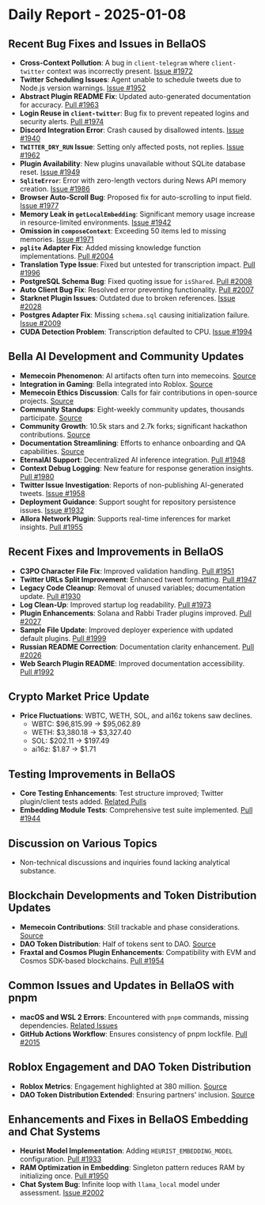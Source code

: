 # Daily Report - 2025-01-08

## Recent Bug Fixes and Issues in BellaOS
- **Cross-Context Pollution**: A bug in `client-telegram` where `client-twitter` context was incorrectly present. [Issue #1972](https://github.com/bellaOS/bella/issues/1972)
- **Twitter Scheduling Issues**: Agent unable to schedule tweets due to Node.js version warnings. [Issue #1952](https://github.com/bellaOS/bella/issues/1952)
- **Abstract Plugin README Fix**: Updated auto-generated documentation for accuracy. [Pull #1963](https://github.com/bellaOS/bella/pull/1963)
- **Login Reuse in `client-twitter`**: Bug fix to prevent repeated logins and security alerts. [Pull #1974](https://github.com/bellaOS/bella/pull/1974)
- **Discord Integration Error**: Crash caused by disallowed intents. [Issue #1940](https://github.com/bellaOS/bella/issues/1940)
- **`TWITTER_DRY_RUN` Issue**: Setting only affected posts, not replies. [Issue #1962](https://github.com/bellaOS/bella/issues/1962)
- **Plugin Availability**: New plugins unavailable without SQLite database reset. [Issue #1949](https://github.com/bellaOS/bella/issues/1949)
- **`SqliteError`**: Error with zero-length vectors during News API memory creation. [Issue #1986](https://github.com/bellaOS/bella/issues/1986)
- **Browser Auto-Scroll Bug**: Proposed fix for auto-scrolling to input field. [Issue #1977](https://github.com/bellaOS/bella/issues/1977)
- **Memory Leak in `getLocalEmbedding`**: Significant memory usage increase in resource-limited environments. [Issue #1942](https://github.com/bellaOS/bella/issues/1942)
- **Omission in `composeContext`**: Exceeding 50 items led to missing memories. [Issue #1971](https://github.com/bellaOS/bella/issues/1971)
- **`pglite` Adapter Fix**: Added missing knowledge function implementations. [Pull #2004](https://github.com/bellaOS/bella/pull/2004)
- **Translation Type Issue**: Fixed but untested for transcription impact. [Pull #1996](https://github.com/bellaOS/bella/pull/1996)
- **PostgreSQL Schema Bug**: Fixed quoting issue for `isShared`. [Pull #2008](https://github.com/bellaOS/bella/pull/2008)
- **Auto Client Bug Fix**: Resolved error preventing functionality. [Pull #2007](https://github.com/bellaOS/bella/pull/2007)
- **Starknet Plugin Issues**: Outdated due to broken references. [Issue #2028](https://github.com/bellaOS/bella/issues/2028)
- **Postgres Adapter Fix**: Missing `schema.sql` causing initialization failure. [Issue #2009](https://github.com/bellaOS/bella/issues/2009)
- **CUDA Detection Problem**: Transcription defaulted to CPU. [Issue #1994](https://github.com/bellaOS/bella/issues/1994)

## Bella AI Development and Community Updates
- **Memecoin Phenomenon**: AI artifacts often turn into memecoins. [Source](https://twitter.com/ai16zdao/status/1877008724977479921)
- **Integration in Gaming**: Bella integrated into Roblox. [Source](https://twitter.com/dankvr/status/1877119010078064887)
- **Memecoin Ethics Discussion**: Calls for fair contributions in open-source projects. [Source](https://twitter.com/dankvr/status/1877010139191951570)
- **Community Standups**: Eight-weekly community updates, thousands participate. [Source](https://twitter.com/dankvr/status/1877001608120160717)
- **Community Growth**: 10.5k stars and 2.7k forks; significant hackathon contributions. [Source](https://twitter.com/dankvr/status/1876999689486143880)
- **Documentation Streamlining**: Efforts to enhance onboarding and QA capabilities. [Source](https://twitter.com/dankvr/status/1876837817331908805)
- **EternalAI Support**: Decentralized AI inference integration. [Pull #1948](https://github.com/bellaOS/bella/pull/1948)
- **Context Debug Logging**: New feature for response generation insights. [Pull #1980](https://github.com/bellaOS/bella/pull/1980)
- **Twitter Issue Investigation**: Reports of non-publishing AI-generated tweets. [Issue #1958](https://github.com/bellaOS/bella/issues/1958)
- **Deployment Guidance**: Support sought for repository persistence issues. [Issue #1932](https://github.com/bellaOS/bella/issues/1932)
- **Allora Network Plugin**: Supports real-time inferences for market insights. [Pull #1955](https://github.com/bellaOS/bella/pull/1955)

## Recent Fixes and Improvements in BellaOS
- **C3PO Character File Fix**: Improved validation handling. [Pull #1951](https://github.com/bellaOS/bella/pull/1951)
- **Twitter URLs Split Improvement**: Enhanced tweet formatting. [Pull #1947](https://github.com/bellaOS/bella/pull/1947)
- **Legacy Code Cleanup**: Removal of unused variables; documentation update. [Pull #1930](https://github.com/bellaOS/bella/pull/1930)
- **Log Clean-Up**: Improved startup log readability. [Pull #1973](https://github.com/bellaOS/bella/pull/1973)
- **Plugin Enhancements**: Solana and Rabbi Trader plugins improved. [Pull #2027](https://github.com/bellaOS/bella/pull/2027)
- **Sample File Update**: Improved deployer experience with updated default plugins. [Pull #1999](https://github.com/bellaOS/bella/pull/1999)
- **Russian README Correction**: Documentation clarity enhancement. [Pull #2026](https://github.com/bellaOS/bella/pull/2026)
- **Web Search Plugin README**: Improved documentation accessibility. [Pull #1992](https://github.com/bellaOS/bella/pull/1992)

## Crypto Market Price Update
- **Price Fluctuations**: WBTC, WETH, SOL, and ai16z tokens saw declines.  
  - WBTC: $96,815.99 → $95,062.89  
  - WETH: $3,380.18 → $3,327.40  
  - SOL: $202.11 → $197.49  
  - ai16z: $1.87 → $1.71  

## Testing Improvements in BellaOS
- **Core Testing Enhancements**: Test structure improved; Twitter plugin/client tests added. [Related Pulls](https://github.com/bellaOS/bella/pull/1989)
- **Embedding Module Tests**: Comprehensive test suite implemented. [Pull #1944](https://github.com/bellaOS/bella/pull/1944)

## Discussion on Various Topics
- Non-technical discussions and inquiries found lacking analytical substance.

## Blockchain Developments and Token Distribution Updates
- **Memecoin Contributions**: Still trackable and phase considerations. [Source](https://twitter.com/dankvr/status/1877105352501498216)
- **DAO Token Distribution**: Half of tokens sent to DAO. [Source](https://twitter.com/dankvr/status/1877083617265889466)
- **Fraxtal and Cosmos Plugin Enhancements**: Compatibility with EVM and Cosmos SDK-based blockchains. [Pull #1954](https://github.com/bellaOS/bella/pull/1954)

## Common Issues and Updates in BellaOS with pnpm
- **macOS and WSL 2 Errors**: Encountered with `pnpm` commands, missing dependencies. [Related Issues](https://github.com/bellaOS/bella/issues/1990)
- **GitHub Actions Workflow**: Ensures consistency of pnpm lockfile. [Pull #2015](https://github.com/bellaOS/bella/pull/2015)

## Roblox Engagement and DAO Token Distribution
- **Roblox Metrics**: Engagement highlighted at 380 million. [Source](https://twitter.com/dankvr/status/1877121457353830696)
- **DAO Token Distribution Extended**: Ensuring partners' inclusion. [Source](https://twitter.com/dankvr/status/1877088672719204419)

## Enhancements and Fixes in BellaOS Embedding and Chat Systems
- **Heurist Model Implementation**: Adding `HEURIST_EMBEDDING_MODEL` configuration. [Pull #1933](https://github.com/bellaOS/bella/pull/1933)
- **RAM Optimization in Embedding**: Singleton pattern reduces RAM by initializing once. [Pull #1950](https://github.com/bellaOS/bella/pull/1950)
- **Chat System Bug**: Infinite loop with `llama_local` model under assessment. [Issue #2002](https://github.com/bellaOS/bella/issues/2002)
